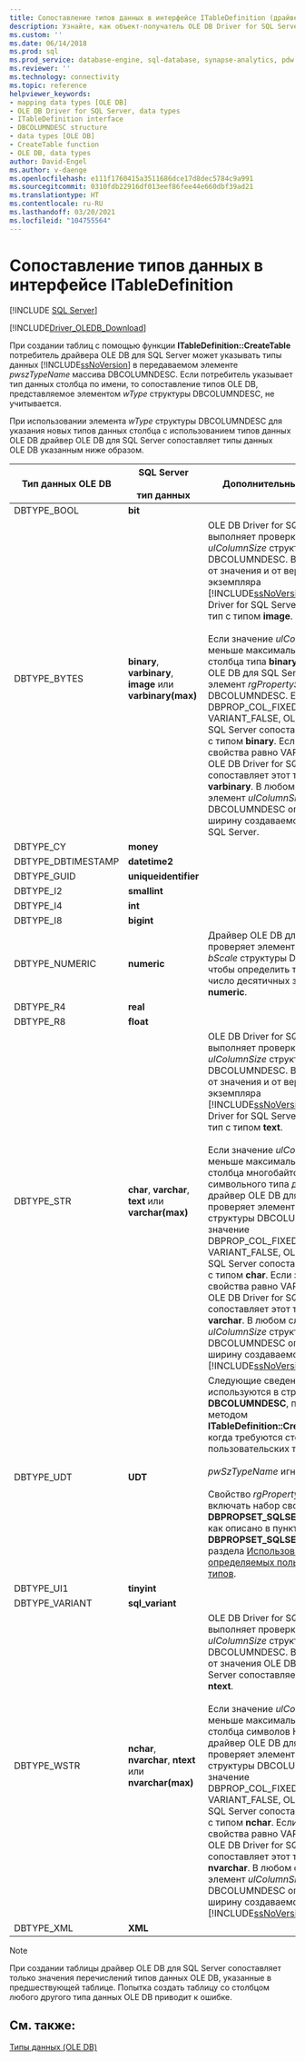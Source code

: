 ```yaml
---
title: Сопоставление типов данных в интерфейсе ITableDefinition (драйвер OLE DB) | Документация Майкрософт
description: Узнайте, как объект-получатель OLE DB Driver for SQL Server может указать типы данных SQL Server при создании таблиц с помощью метода ITableDefinition::CreateTable.
ms.custom: ''
ms.date: 06/14/2018
ms.prod: sql
ms.prod_service: database-engine, sql-database, synapse-analytics, pdw
ms.reviewer: ''
ms.technology: connectivity
ms.topic: reference
helpviewer_keywords:
- mapping data types [OLE DB]
- OLE DB Driver for SQL Server, data types
- ITableDefinition interface
- DBCOLUMNDESC structure
- data types [OLE DB]
- CreateTable function
- OLE DB, data types
author: David-Engel
ms.author: v-daenge
ms.openlocfilehash: e111f1760415a3511686dce17d8dec5784c9a991
ms.sourcegitcommit: 0310fdb22916df013eef86fee44e660dbf39ad21
ms.translationtype: HT
ms.contentlocale: ru-RU
ms.lasthandoff: 03/20/2021
ms.locfileid: "104755564"
---
```

# <a name="data-type-mapping-in-itabledefinition"></a>Сопоставление типов данных в интерфейсе ITableDefinition
[!INCLUDE [SQL Server](../../../includes/applies-to-version/sql-asdb-asdbmi-asa-pdw.md)]

[!INCLUDE[Driver_OLEDB_Download](../../../includes/driver_oledb_download.md)]

  При создании таблиц с помощью функции **ITableDefinition::CreateTable** потребитель драйвера OLE DB для SQL Server может указывать типы данных [!INCLUDE[ssNoVersion](../../../includes/ssnoversion-md.md)] в передаваемом элементе *pwszTypeName* массива DBCOLUMNDESC. Если потребитель указывает тип данных столбца по имени, то сопоставление типов OLE DB, представляемое элементом *wType* структуры DBCOLUMNDESC, не учитывается.  
  
 При использовании элемента *wType* структуры DBCOLUMNDESC для указания новых типов данных столбца с использованием типов данных OLE DB драйвер OLE DB для SQL Server сопоставляет типы данных OLE DB указанным ниже образом.  
  
|Тип данных OLE DB|SQL Server<br /><br /> тип данных|Дополнительные сведения|  
|----------------------|------------------------------|----------------------------|  
|DBTYPE_BOOL|**bit**||  
|DBTYPE_BYTES|**binary**, **varbinary**, **image** или **varbinary(max)**|OLE DB Driver for SQL Server выполняет проверку элемента *ulColumnSize* структуры DBCOLUMNDESC. В зависимости от значения и от версии экземпляра [!INCLUDE[ssNoVersion](../../../includes/ssnoversion-md.md)] OLE DB Driver for SQL Server сопоставляет тип с типом **image**.<br /><br /> Если значение *ulColumnSize* меньше максимальной длины столбца типа **binary**, то драйвер OLE DB для SQL Server проверяет элемент *rgPropertySets* структуры DBCOLUMNDESC. Если значение DBPROP_COL_FIXEDLENGTH равно VARIANT_FALSE, OLE DB Driver for SQL Server сопоставляет этот тип с типом **binary**. Если значение свойства равно VARIANT_FALSE, OLE DB Driver for SQL Server сопоставляет этот тип с типом **varbinary**. В любом случае элемент *ulColumnSize* структуры DBCOLUMNDESC определяет ширину создаваемого столбца SQL Server.|  
|DBTYPE_CY|**money**||  
|DBTYPE_DBTIMESTAMP|**datetime2**||  
|DBTYPE_GUID|**uniqueidentifier**||  
|DBTYPE_I2|**smallint**||  
|DBTYPE_I4|**int**||  
|DBTYPE_I8|**bigint**||
|DBTYPE_NUMERIC|**numeric**|Драйвер OLE DB для SQL Server проверяет элементы *bPrecision* и *bScale* структуры DBCOLUMDESC, чтобы определить точность и число десятичных знаков столбца **numeric**.|  
|DBTYPE_R4|**real**||  
|DBTYPE_R8|**float**||  
|DBTYPE_STR|**char**, **varchar**, **text** или **varchar(max)**|OLE DB Driver for SQL Server выполняет проверку элемента *ulColumnSize* структуры DBCOLUMNDESC. В зависимости от значения и от версии экземпляра [!INCLUDE[ssNoVersion](../../../includes/ssnoversion-md.md)] OLE DB Driver for SQL Server сопоставляет тип с типом **text**.<br /><br /> Если значение *ulColumnSize* меньше максимальной длины столбца многобайтового символьного типа данных, то драйвер OLE DB для SQL Server проверяет элемент *rgPropertySets* структуры DBCOLUMNDESC. Если значение DBPROP_COL_FIXEDLENGTH равно VARIANT_FALSE, OLE DB Driver for SQL Server сопоставляет этот тип с типом **char**. Если значение свойства равно VARIANT_FALSE, OLE DB Driver for SQL Server сопоставляет этот тип с типом **varchar**. В любом случае элемент *ulColumnSize* структуры DBCOLUMNDESC определяет ширину создаваемого столбца [!INCLUDE[ssNoVersion](../../../includes/ssnoversion-md.md)].|  
|DBTYPE_UDT|**UDT**|Следующие сведения используются в структурах **DBCOLUMNDESC**, применяемых методом **ITableDefinition::CreateTable**, когда требуются столбцы пользовательских типов:<br /><br /> *pwSzTypeName* игнорируется.<br /><br /> Свойство *rgPropertySets* должно включать набор свойств **DBPROPSET_SQLSERVERCOLUMN**, как описано в пункте **DBPROPSET_SQLSERVERCOLUMN** раздела [Использование определяемых пользователем типов](../../oledb/features/using-user-defined-types.md).|  
|DBTYPE_UI1|**tinyint**||  
|DBTYPE_VARIANT|**sql_variant**||
|DBTYPE_WSTR|**nchar**, **nvarchar**, **ntext** или **nvarchar(max)**|OLE DB Driver for SQL Server выполняет проверку элемента *ulColumnSize* структуры DBCOLUMNDESC. В зависимости от значения OLE DB Driver for SQL Server сопоставляет тип с типом **ntext**.<br /><br /> Если значение *ulColumnSize* меньше максимальной длины столбца символов Юникода, то драйвер OLE DB для SQL Server проверяет элемент *rgPropertySets* структуры DBCOLUMNDESC. Если значение DBPROP_COL_FIXEDLENGTH равно VARIANT_FALSE, OLE DB Driver for SQL Server сопоставляет этот тип с типом **nchar**. Если значение свойства равно VARIANT_FALSE, OLE DB Driver for SQL Server сопоставляет этот тип с типом **nvarchar**. В любом случае элемент *ulColumnSize* структуры DBCOLUMNDESC определяет ширину создаваемого столбца [!INCLUDE[ssNoVersion](../../../includes/ssnoversion-md.md)].|  
|DBTYPE_XML|**XML**||  

> [!NOTE]  
>  При создании таблицы драйвер OLE DB для SQL Server сопоставляет только значения перечислений типов данных OLE DB, указанные в предшествующей таблице. Попытка создать таблицу со столбцом любого другого типа данных OLE DB приводит к ошибке.  

## <a name="see-also"></a>См. также:  
 [Типы данных (OLE DB)](../../oledb/ole-db-data-types/data-types-ole-db.md)  
  
  

